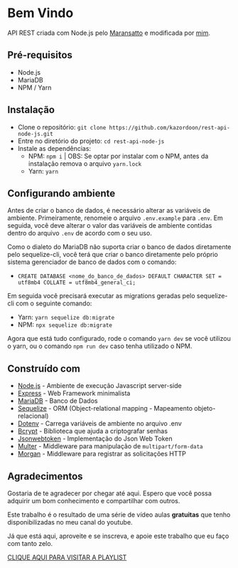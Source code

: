 # Bem Vindo

API REST criada com Node.js pelo [Maransatto](https://github.com/Maransatto) e modificada por [mim](https://github.com/kazordoon).

## Pré-requisitos
- Node.js
- MariaDB
- NPM / Yarn

## Instalação
- Clone o repositório: `git clone https://github.com/kazordoon/rest-api-node-js.git`
- Entre no diretório do projeto: `cd rest-api-node-js`
- Instale as dependências:
  - NPM: `npm i` | OBS: Se optar por instalar com o NPM, antes da instalação remova o arquivo `yarn.lock`
  - Yarn: `yarn`
  
## Configurando ambiente
Antes de criar o banco de dados, é necessário alterar as variáveis de ambiente. Primeiramente, renomeie o arquivo `.env.example` para `.env`. Em seguida, você deve alterar o valor das variáveis de ambiente contidas dentro do arquivo `.env` de acordo com o seu uso.


Como o dialeto do MariaDB não suporta criar o banco de dados diretamente pelo sequelize-cli, você terá que criar o banco diretamente pelo próprio sistema gerenciador de banco de dados com o comando:
- `CREATE DATABASE <nome_do_banco_de_dados> DEFAULT CHARACTER SET = utf8mb4 COLLATE = utf8mb4_general_ci;`


Em seguida você precisará executar as migrations geradas pelo sequelize-cli com o seguinte comando:
- Yarn: `yarn sequelize db:migrate`
- NPM: `npx sequelize db:migrate`


Agora que está tudo configurado, rode o comando `yarn dev` se você utilizou o yarn, ou o comando `npm run dev` caso tenha utilizado o NPM.

## Construído com
- [Node.js](https://nodejs.org/) - Ambiente de execução Javascript server-side
- [Express](https://expressjs.com/) - Web Framework minimalista
- [MariaDB](https://mariadb.org/) - Banco de Dados
- [Sequelize](https://sequelize.org/) - ORM (Object-relational mapping - Mapeamento objeto-relacional)
- [Dotenv](https://github.com/motdotla/dotenv/) - Carrega variáveis de ambiente no arquivo .env
- [Bcrypt](https://github.com/kelektiv/node.bcrypt.js/) - Biblioteca que ajuda a criptografar senhas
- [Jsonwebtoken](https://github.com/auth0/node-jsonwebtoken/) - Implementação do Json Web Token
- [Multer](https://github.com/expressjs/multer/) - Middleware para manipulação de `multipart/form-data`
- [Morgan](https://github.com/expressjs/morgan/) - Middleware para registrar as solicitações HTTP

  
## Agradecimentos

Gostaria de te agradecer por chegar até aqui. Espero que você possa adquirir um bom conhecimento e compartilhar com outros.

Este trabalho é o resultado de uma série de vídeo aulas **gratuitas** que tenho disponibilizadas no meu canal do youtube.

Já que está aqui, aproveite e se inscreva, e apoie este trabalho que eu faço com tanto zelo.

[CLIQUE AQUI PARA VISITAR A PLAYLIST](https://www.youtube.com/watch?v=hAAj27hgPFg&list=PLWgD0gfm500EMEDPyb3Orb28i7HK5_DkR&index=2&t=0s)
